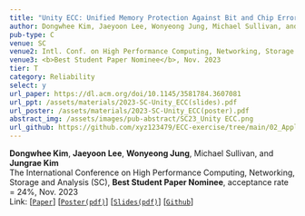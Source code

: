 ```yaml
---
title: "Unity ECC: Unified Memory Protection Against Bit and Chip Errors"
author: Dongwhee Kim, Jaeyoon Lee, Wonyeong Jung, Michael Sullivan, and Jungrae Kim
pub-type: C
venue: SC
venue2: Intl. Conf. on High Performance Computing, Networking, Storage and Analysis
venue3: <b>Best Student Paper Nominee</b>, Nov. 2023
tier: T
category: Reliability
select: y
url_paper: https://dl.acm.org/doi/10.1145/3581784.3607081
url_ppt: /assets/materials/2023-SC-Unity_ECC(slides).pdf
url_poster: /assets/materials/2023-SC-Unity_ECC(poster).pdf
abstract_img: /assets/images/pub-abstract/SC23_Unity ECC.png
url_github: https://github.com/xyz123479/ECC-exercise/tree/main/02_Application/02_DDR5_ODECC_RLECC
---
```


**Dongwhee Kim**, **Jaeyoon Lee**, **Wonyeong Jung**, Michael Sullivan, and **Jungrae Kim** <br>
The International Conference on High Performance Computing, Networking, Storage and Analysis (SC), **Best Student Paper Nominee**, acceptance rate = 24%, Nov. 2023 <br>
Link: [[```Paper```](https://dl.acm.org/doi/10.1145/3581784.3607081)]
    [[```Poster(pdf)```](https://github.com/scalable-arch/scalable-arch.github.io/raw/main/assets/materials/2023-SC-Unity_ECC(poster).pdf)] 
    [[```Slides(pdf)```](https://github.com/scalable-arch/scalable-arch.github.io/raw/main/assets/materials/2023-SC-Unity_ECC(slides).pdf)]
    [[```Github```](https://github.com/xyz123479/ECC-exercise/tree/main/02_Application/02_DDR5_ODECC_RLECC)]
